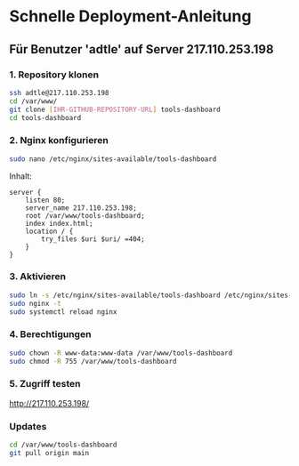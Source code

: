 # Schnelle Deployment-Anleitung

## Für Benutzer 'adtle' auf Server 217.110.253.198

### 1. Repository klonen
```bash
ssh adtle@217.110.253.198
cd /var/www/
git clone [IHR-GITHUB-REPOSITORY-URL] tools-dashboard
cd tools-dashboard
```

### 2. Nginx konfigurieren
```bash
sudo nano /etc/nginx/sites-available/tools-dashboard
```

Inhalt:
```nginx
server {
    listen 80;
    server_name 217.110.253.198;
    root /var/www/tools-dashboard;
    index index.html;
    location / {
        try_files $uri $uri/ =404;
    }
}
```

### 3. Aktivieren
```bash
sudo ln -s /etc/nginx/sites-available/tools-dashboard /etc/nginx/sites-enabled/
sudo nginx -t
sudo systemctl reload nginx
```

### 4. Berechtigungen
```bash
sudo chown -R www-data:www-data /var/www/tools-dashboard
sudo chmod -R 755 /var/www/tools-dashboard
```

### 5. Zugriff testen
http://217.110.253.198/

### Updates
```bash
cd /var/www/tools-dashboard
git pull origin main
```


